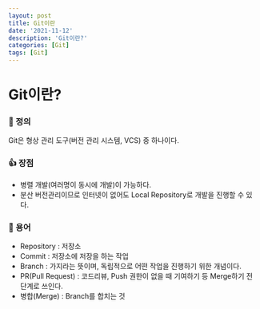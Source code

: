 ```yaml
---
layout: post
title: Git이란
date: '2021-11-12'
description: 'Git이란?'
categories: [Git]
tags: [Git]
---
```

# Git이란?

### 📌 정의

Git은 형상 관리 도구(버전 관리 시스템, VCS) 중 하나이다.

### 👍 장점

- 병렬 개발(여러명이 동시에 개발)이 가능하다.
- 분산 버전관리이므로 인터넷이 없어도 Local Repository로 개발을 진행할 수 있다.

### 📑 용어

- Repository : 저장소
- Commit : 저장소에 저장을 하는 작업
- Branch : 가지라는 뜻이며, 독립적으로 어떤 작업을 진행하기 위한 개념이다.
- PR(Pull Request) : 코드리뷰, Push 권한이 없을 때 기여하기 등 Merge하기 전 단계로 쓰인다.
- 병합(Merge) : Branch를 합치는 것